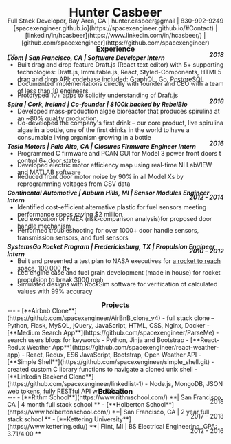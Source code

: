 <style>
	* {
	margin-top: -7px;
	}
	#top h1, #top1 {
		margin-top: -25px;
	}
	
	h3 {
		margin-top: -18px;
		margin-bottom: -5px;
	}
	
	h5 {
		margin-top: -10px;
		margin-bottom: -15px;
	}
</style>
<div id="top"><h1 align="center"> <center>Hunter Casbeer </center></h1></div>
<center> 
<div id="top1"><p>Full Stack Developer, Bay Area, CA | hunter.casbeer@gmail | 830-992-9249
<br>
[spacexengineer.github.io](https://spacexengineer.github.io/#Contact) | [linkedin/in/hcasbeer](https://www.linkedin.com/in/hcasbeer/) | [github.com/spacexengineer](https://github.com/spacexengineer)</p> </div>
</center>

<center><h3>Experience</h3></center>
---

<h5>Loom | San Francisco, CA | Software Developer Intern <span style="float:right">2018</span></h5>

- Built drag and drop feature Draft.js (React text editor) with 5+ supporting technologies: Draft.js, Immutable.js, React, Styled-Components, HTML5 drag and drop API; codebase included: GraphQL, Go, PostgreSQL
- Documented implementations directly with founder and CEO with a team of less than 10 engineers
- Prototyped 10+ apps to solidify understanding of Draft.js

<h5>Spira | Cork, Ireland | Co-founder | $100k backed by RebelBio <span style="float:right">2016</span></h5>

- Developed mass-production algae bioreactor that produces spirulina at an ~80% quality production
- Co-developed the company&#39;s first drink – our core product, live spirulina algae in a bottle, one of the first drinks in the world to have a consumable living organism growing in a bottle

<h5> Tesla Motors | Palo Alto, CA | Closures Firmware Engineer Intern <span style="float:right">2016</span></h5>

- Programmed C firmware and PCAN GUI for Model 3 power front doors t control 6+ door states
- Developed electric motor efficiency map using real-time NI LabVIEW and MATLAB software
- Reduced front door motor noise by 90% in all Model Xs by reprogramming voltages from CSV data

<h5> Continental Automotive | Auburn Hills, MI | Sensor Modules Engineer Intern <span style="float:right">2012 - 2014</span></h5>

- Identified cost-efficient alternative plastic for fuel sensors meeting performance specs saving $2 million
- Led execution of FMEA (risk-comparison analysis)for proposed door handle mechanism
- Performed troubleshooting for over 1000+ door handle sensors, transmission sensors, and fuel sensors

<h5>SystemsGo Rocket Program | Fredericksburg, TX | Propulsion Engineer Intern <span style="float:right">2010 – 2012</span></h5>

- Built and presented a test plan to NASA executives for [a rocket to reach space](https://www.youtube.com/watch?v=bFQfaAc__yE), 100,000 ft+
- Led engine case and fuel grain development (made in house) for rocket propulsion to break 3000 mph
- Simulated designs with RockSim software for verification of calculated values with 99% accuracy
<br>

<center><h3>Projects</h3></center>
---
- [**Airbnb Clone**](https://github.com/spacexengineer/AirBnB_clone_v4) - full stack clone – Python, Flask, MySQL, jQuery, JavaScript, HTML, CSS, Nginx, Docker
- [**Medium Search App**](https://github.com/spacexengineer/ParseMe) - search users blogs for keywords - Python, Jinja and Bootstrap
- [**React-Redux Weather App**](https://github.com/spacexengineer/react-weather-app) - React, Redux, ES6 JavaScript, Bootstrap, Open Weather API
- [**Simple Shell**](https://github.com/spacexengineer/simple_shell.git) - created custom C library functions to navigate a cloned unix shell
- [**Linkedin Backend Clone**](https://github.com/spacexengineer/linkedlist-1) - Node.js, MongoDB, JSON web tokens, fully RESTful API with CRUD

<center><h3>Education</h3></center>
---
- [**Rithm School**](https://www.rithmschool.com/) **| San Francisco, CA | 4 month full stack school <span style="float:right">2018</span>**
- [**Holberton School**](https://www.holbertonschool.com/) **| San Francisco, CA | 2 year full stack school <span style="float:right">2017 - 2018</span>**
- [**Kettering University**](https://www.kettering.edu/) **| Flint, MI | BS Electrical Engineering, GPA: 3.71/4.00 <span style="float:right">2012 - 2016</span>**
